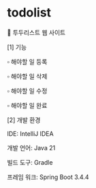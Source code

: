 ﻿# todolist

📌 투두리스트 웹 사이트


[1] 기능

▫️ 해야할 일 등록 

▫️ 해야할 일 삭제

▫️ 해야할 일 수정

▫️ 해야할 일 완료

[2] 개발 환경

IDE: IntelliJ IDEA

개발 언어: Java 21

빌드 도구: Gradle

프레임 워크: Spring Boot 3.4.4
